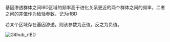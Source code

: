 基因渗透群体之间IBD区域的频率高于进化关系更近的两个群体之间的频率，二者之间的差值作为检验参数，记为rIBD

若某个区域存在基因渗透，则该参数为正值，反之为负值。

![Github_rIBD](https://user-images.githubusercontent.com/111029483/232418588-22e763a9-dd56-46fc-b491-d8a131ce84ce.png)
